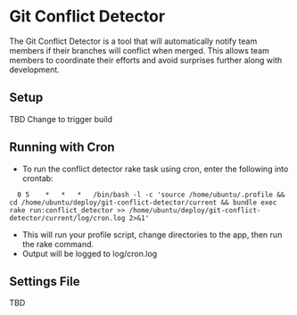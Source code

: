 # Git Conflict Detector
The Git Conflict Detector is a tool that will automatically notify team members if their branches will conflict when merged. This allows team members to coordinate their efforts and avoid surprises further along with development.

## Setup
TBD
Change to trigger build

## Running with Cron
* To run the conflict detector rake task using cron, enter the following into crontab:
```
  0 5    *   *   *   /bin/bash -l -c 'source /home/ubuntu/.profile && cd /home/ubuntu/deploy/git-conflict-detector/current && bundle exec rake run:conflict_detector >> /home/ubuntu/deploy/git-conflict-detector/current/log/cron.log 2>&1'
```
* This will run your profile script, change directories to the app, then run the rake command.
* Output will be logged to log/cron.log

## Settings File
TBD
